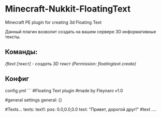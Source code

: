 # Minecraft-Nukkit-FloatingText
Minecraft PE plugin for creating 3d Floating Text

Данный плагин возволит создать на вашем сервере 3D информативные тексты.


<h2>Команды:</h2>
<i>/ftext [текст] - создать 3D текст (Permission: floatingtext.create)</i>


<h2>Конфиг</h2>
config.yml
```
#Floating Text plugin
#made by Fleynaro v1.0

#general settings
general: {}

#Texts...
texts:
  text1:
    pos: 0.0,0.0,0.0
    text: "Привет, дорогой друг!" 
#text ....
```
